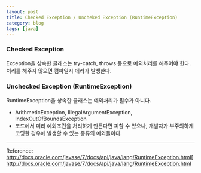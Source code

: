 ```yaml
---
layout: post
title: Checked Exception / Uncheked Exception (RuntimeException)
category: blog
tags: [java]
---
```

### Checked Exception
Exception을 상속한 클래스는 try-catch, throws 등으로 예외처리를 해주어야 한다.
처리를 해주지 않으면 컴파일시 에러가 발생한다.

<!-- more -->

### Unchecked Exception (RuntimeException)
RuntimeException을 상속한 클래스는 예외처리가 필수가 아니다.

 - ArithmeticException, IllegalArgumentException, IndexOutOfBoundsException
 - 코드에서 미리 예외조건을 처리하게 만든다면 피할 수 있으나, 개발자가 부주의하게 코딩한 경우에 발생할 수 있는 종류의 예외들이다.

---

Reference: <http://docs.oracle.com/javase/7/docs/api/java/lang/RuntimeException.html[http://docs.oracle.com/javase/7/docs/api/java/lang/RuntimeException.html>

